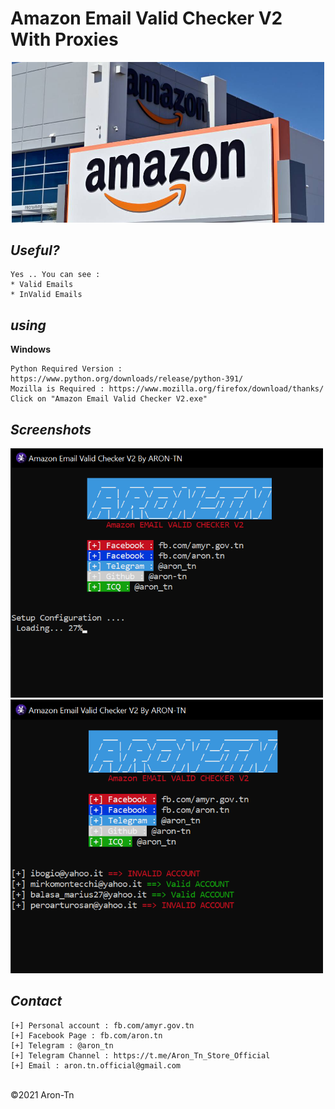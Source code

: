 # Amazon Email Valid Checker V2 With Proxies
<p align="center">
  <img src="index.png" width="500"/>
</p>

*Useful?*
----
```
Yes .. You can see : 
* Valid Emails
* InValid Emails
```
*using*
----
**Windows**
```
Python Required Version : https://www.python.org/downloads/release/python-391/
Mozilla is Required : https://www.mozilla.org/firefox/download/thanks/
Click on "Amazon Email Valid Checker V2.exe"
```

*Screenshots*
----

<p float="left">
  <img src="index0.png" width="500" />
  <img src="index1.png" width="500" /> 
</p>


*Contact*
----
```
[+] Personal account : fb.com/amyr.gov.tn
[+] Facebook Page : fb.com/aron.tn
[+] Telegram : @aron_tn
[+] Telegram Channel : https://t.me/Aron_Tn_Store_Official
[+] Email : aron.tn.official@gmail.com
```

<br>©2021 Aron-Tn
